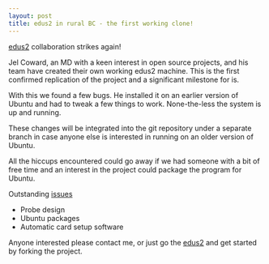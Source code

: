 ```yaml
---
layout: post
title: edus2 in rural BC - the first working clone!
---
```


[edus2](http://www.edus2.com) collaboration strikes again!

Jel Coward, an MD with a keen interest in open source projects, and his team have created their own working edus2 machine.  This is the first confirmed replication of the project and a significant milestone for is.

With this we found a few bugs.  He installed it on an earlier version of Ubuntu and had to tweak a few things to work.  None-the-less the system is up and running.

These changes will be integrated into the git repository under a separate branch in case anyone else is interested in running on an older version of Ubuntu.

All the hiccups encountered could go away if we had someone with a bit of free time and an interest in the project could package the program for Ubuntu.

Outstanding [issues](https://github.com/asclepius/edus2/issues)

* Probe design
* Ubuntu packages
* Automatic card setup software

Anyone interested please contact me, or just go the [edus2](http://www.edus2.com) and get started by forking the project.

